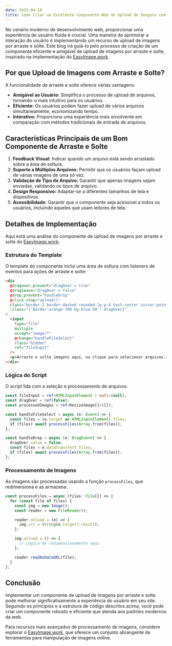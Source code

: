 ```yaml
---
date: 2025-04-10
title: Como Criar um Excelente Componente Web de Upload de Imagens com Arraste e Solte
---
```


No cenário moderno de desenvolvimento web, proporcionar uma experiência de usuário fluida é crucial. Uma maneira de aprimorar a interação do usuário é implementando um recurso de upload de imagens por arraste e solte. Este blog irá guiá-lo pelo processo de criação de um componente eficiente e amigável de upload de imagens por arraste e solte, inspirado na implementação do [EasyImage.work](https://easyimage.work).

## Por que Upload de Imagens com Arraste e Solte?

A funcionalidade de arraste e solte oferece várias vantagens:

- **Amigável ao Usuário:** Simplifica o processo de upload de arquivos, tornando-o mais intuitivo para os usuários.
- **Eficiente:** Os usuários podem fazer upload de vários arquivos simultaneamente, economizando tempo.
- **Interativo:** Proporciona uma experiência mais envolvente em comparação com métodos tradicionais de entrada de arquivos.

## Características Principais de um Bom Componente de Arraste e Solte

1. **Feedback Visual:** Indicar quando um arquivo está sendo arrastado sobre a área de soltura.
2. **Suporte a Múltiplos Arquivos:** Permitir que os usuários façam upload de várias imagens de uma só vez.
3. **Validação de Tipo de Arquivo:** Garantir que apenas imagens sejam enviadas, validando os tipos de arquivo.
4. **Design Responsivo:** Adaptar-se a diferentes tamanhos de tela e dispositivos.
5. **Acessibilidade:** Garantir que o componente seja acessível a todos os usuários, incluindo aqueles que usam leitores de tela.

## Detalhes de Implementação

Aqui está uma análise do componente de upload de imagens por arraste e solte do [EasyImage.work](https://easyimage.work):

### Estrutura do Template

O template do componente inclui uma área de soltura com listeners de eventos para ações de arraste e solte:

```html
<div
  @dragover.prevent="dragOver = true"
  @dragleave="dragOver = false"
  @drop.prevent="handleDrop"
  @click.stop="upload()"
  class="border-2 border-dashed rounded-lg p-4 text-center cursor-pointer"
  :class="{'border-orange-700 bg-blue-50': dragOver}"
>
  <input
    type="file"
    multiple
    accept="image/*"
    @change="handleFileSelect"
    class="hidden"
    ref="fileInput"
  />
  <p>Arraste e solte imagens aqui, ou clique para selecionar arquivos.</p>
</div>
```

### Lógica do Script

O script lida com a seleção e processamento de arquivos:

```typescript
const fileInput = ref<HTMLInputElement | null>(null);
const dragOver = ref(false);
const processedImages = ref<ResizeImage[]>([]);

const handleFileSelect = async (e: Event) => {
  const files = (e.target as HTMLInputElement).files;
  if (files) await processFiles(Array.from(files));
};

const handleDrop = async (e: DragEvent) => {
  dragOver.value = false;
  const files = e.dataTransfer?.files;
  if (files) await processFiles(Array.from(files));
};
```

### Processamento de Imagens

As imagens são processadas usando a função `processFiles`, que redimensiona e as armazena:

```typescript
const processFiles = async (files: File[]) => {
  for (const file of files) {
    const img = new Image();
    const reader = new FileReader();

    reader.onload = (e) => {
      img.src = String(e.target?.result);
    };

    img.onload = () => {
      // Lógica de redimensionamento aqui
    };

    reader.readAsDataURL(file);
  }
};
```

## Conclusão

Implementar um componente de upload de imagens por arraste e solte pode melhorar significativamente a experiência do usuário em seu site. Seguindo os princípios e a estrutura de código descritos acima, você pode criar um componente robusto e eficiente que atenda aos padrões modernos da web.

Para recursos mais avançados de processamento de imagens, considere explorar o [EasyImage.work](https://easyimage.work), que oferece um conjunto abrangente de ferramentas para manipulação de imagens online.

